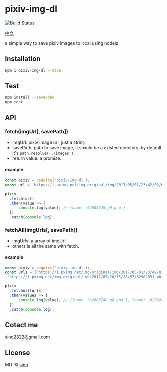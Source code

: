 # pixiv-img-dl

[![Build Status](https://travis-ci.org/sino2322/pixiv-img-dl.svg?branch=master)](https://travis-ci.org/sino2322/pixiv-img-dl)

[中文](./README_ZH.md)

a simple way to save pixiv images to local using nodejs

## Installation

```bash
npm i pixiv-img-dl --save
```

## Test

```bash
npm install --save-dev
npm test
```

## API

### fetch(imgUrl[, savePath])

* imgUrl: pixiv image url, just a string
* savePath: path to save image, it should be a existed directory. by default it's `path.resolve('./images')`.
* return value: a promise.

#### example

```js
const pixiv = require('pixiv-img-dl');
const url = 'https://i.pximg.net/img-original/img/2017/05/01/23/42/02/62683748_p0.png';

pixiv
  .fetch(url)
  .then(value => {
      console.log(value); // {name: '62683748_p0.png'}
  })
  .catch(console.log);
```

### fetchAll(imgUrls[, savePath])

* imgUrls: a array of imgUrl.
* others is all the same with fetch.

#### example

```js
const pixiv = require('pixiv-img-dl');
const urls = ['https://i.pximg.net/img-original/img/2017/05/01/23/42/02/62683748_p0.png',
 'https://i.pximg.net/img-original/img/2017/05/20/15/28/57/62982851_p0.png'];

pixiv
  .fetchAll(urls)
  .then(values => {
      console.log(value); // [{name: '62683748_p0.png'}, {name: '62982851_p0.png'}]
  })
  .catch(console.log);
```

## Cotact me

sino2322@gmail.com

## License

MIT © [sino](http://onesino.com)